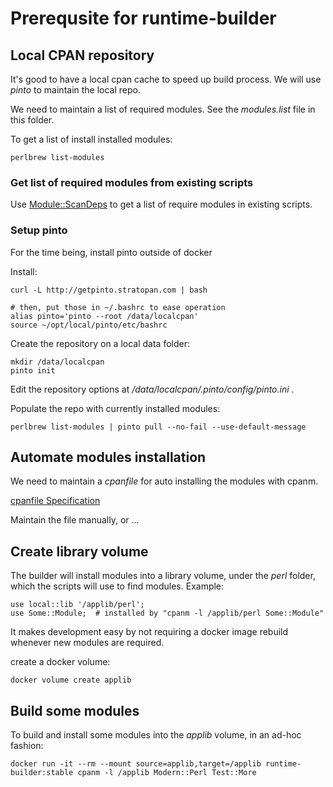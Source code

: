 # Prerequsite for runtime-builder

## Local CPAN repository

It's good to have a local cpan cache to speed up build process. We will use _pinto_ to maintain the local repo.

We need to maintain a list of required modules. See the _modules.list_ file in this folder.

To get a list of install installed modules:

    perlbrew list-modules


### Get list of required modules from existing scripts

Use [Module::ScanDeps](https://metacpan.org/pod/Module::ScanDeps) to get a list of require modules in existing scripts.


### Setup pinto

For the time being, install pinto outside of docker

Install:

    curl -L http://getpinto.stratopan.com | bash

    # then, put those in ~/.bashrc to ease operation
    alias pinto='pinto --root /data/localcpan'
    source ~/opt/local/pinto/etc/bashrc

Create the repository on a local data folder:

    mkdir /data/localcpan
    pinto init

Edit the repository options at */data/localcpan/.pinto/config/pinto.ini* .

Populate the repo with currently installed modules:

    perlbrew list-modules | pinto pull --no-fail --use-default-message
    

## Automate modules installation

We need to maintain a _cpanfile_ for auto installing the modules with cpanm.

[cpanfile Specification](https://metacpan.org/pod/distribution/Module-CPANfile/lib/cpanfile.pod)

Maintain the file manually, or ...

    
## Create library volume 

The builder will install modules into a library volume, under the _perl_ folder, which the scripts will use to find modules. Example:

    use local::lib '/applib/perl';
    use Some::Module;  # installed by "cpanm -l /applib/perl Some::Module"

It makes development easy by not requiring a docker image rebuild whenever new modules are required.

create a docker volume:

    docker volume create applib


## Build some modules

To build and install some modules into the _applib_ volume, in an ad-hoc fashion:

    docker run -it --rm --mount source=applib,target=/applib runtime-builder:stable cpanm -l /applib Modern::Perl Test::More

